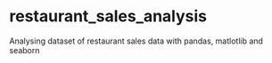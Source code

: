 # restaurant_sales_analysis
Analysing dataset of restaurant sales data with pandas, matlotlib and seaborn

